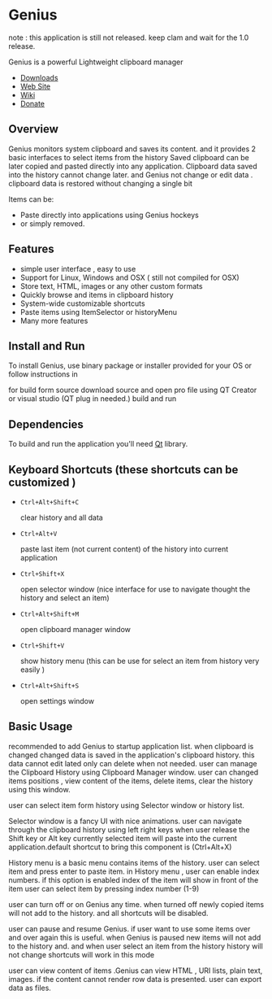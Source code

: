 Genius 
=====

note : this application is still not released. keep clam and wait for the 1.0 release.

Genius is a powerful Lightweight clipboard manager 
- [Downloads](https://)
- [Web Site](https://)
- [Wiki](https://)
- [Donate](https://)


Overview
--------

Genius monitors system clipboard and saves its content. and it provides 2 basic interfaces to select items from the history
Saved clipboard can be later copied and pasted directly into any application. Clipboard data saved into the history cannot change later. 
and Genius not change or edit data . clipboard data is restored without changing a single bit 

Items can be:

* Paste directly into applications using Genius hockeys
* or simply removed.

Features
--------
* simple user interface , easy to use 
* Support for Linux, Windows and OSX ( still not compiled for OSX) 
* Store text, HTML, images or any other custom formats
* Quickly browse and items in clipboard history
* System-wide customizable shortcuts
* Paste items using ItemSelector or historyMenu
* Many more features

Install and Run
---------------

To install Genius, use binary package or installer provided for your OS or
follow instructions in

for build form source 
download source and open pro file using QT Creator or visual studio (QT plug in needed.)
build and run

Dependencies
------------

To build and run the application you'll need [Qt](https://www.qt.io/download/)
library.

Keyboard Shortcuts (these shortcuts can be customized )
--------------------------------------------------------
* `Ctrl+Alt+Shift+C`

    clear history and all data

* `Ctrl+Alt+V`

    paste last item (not current content) of the history into current application

* `Ctrl+Shift+X`

    open selector window (nice interface for use to navigate thought the history and select an item)

* `Ctrl+Alt+Shift+M`

    open clipboard manager window

* `Ctrl+Shift+V`

    show history menu (this can be use for select an item from history very easily )

* `Ctrl+Alt+Shift+S`

    open settings window

Basic Usage
-----------

recommended to add Genius to startup application list.
when clipboard is changed changed data is saved in the application's clipboard history.
this data cannot edit lated only can delete when not needed.
user can manage the Clipboard History using  Clipboard Manager window.
user can 
	changed items positions ,
	view content of the items,
	delete items,
	clear the history
using this window.

user can select item form history using Selector window or history list.

Selector window is a fancy UI with nice animations. user can navigate through the 
clipboard history using left right keys when user release the Shift key or Alt key currently selected item will
paste into the current application.default shortcut to bring this component is (Ctrl+Alt+X)

History menu is a basic menu contains items of the history. user can select item and press enter to paste item.
in History menu , user can enable index numbers. if this option is enabled index of the item will show in front of the item
user can select item by pressing index number (1-9)

user can turn off or on Genius any time. when turned off newly copied items will not add to the history.
and all shortcuts will be disabled.

user can pause and resume Genius. if user want to use some items over and over again this is useful.
when Genius is paused new items will not add to the history and. and when user select an item from the history history will not change 
shortcuts will work in this mode

user can view content of items .Genius can view HTML , URI lists, plain text, images. if the content  cannot render row data is presented.
user can export data as files.
